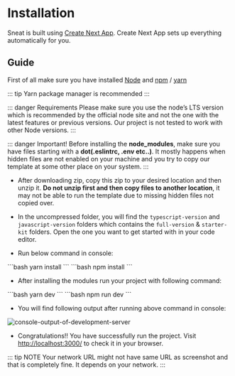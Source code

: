# Installation

Sneat is built using [Create Next App](https://nextjs.org/docs/getting-started). Create Next App sets up everything automatically for you.

## Guide

First of all make sure you have installed [Node](https://nodejs.org/en/) and [npm](https://www.npmjs.com/) / [yarn](https://yarnpkg.com/)

::: tip
Yarn package manager is recommended
:::

::: danger Requirements
Please make sure you use the node’s LTS version which is recommended by the official node site and not the one with the latest features or previous versions. Our project is not tested to work with other Node versions.
:::

::: danger Important!
Before installing the **node_modules**, make sure you have files starting with a **dot(.eslintrc, .env etc..)**. It mostly happens when hidden files are not enabled on your machine and you try to copy our template at some other place on your system.
:::

- After downloading zip, copy this zip to your desired location and then unzip it. **Do not unzip first and then copy files to another location**, it may not be able to run the template due to missing hidden files not copied over.
  
- In the uncompressed folder, you will find the `typescript-version` and `javascript-version` folders which contains the `full-version` & `starter-kit` folders. Open the one you want to get started with in your code editor.

- Run below command in console:

<code-group>
<code-block title="YARN (Highly Recommended)" active>
```bash
yarn install
```
</code-block>

<code-block title="NPM">
```bash
npm install
```
</code-block>
</code-group>

- After installing the modules run your project with following command:

<code-group>
<code-block title="YARN (Highly Recommended)" active>
```bash
yarn dev
```
</code-block>

<code-block title="NPM">
```bash
npm run dev
```
</code-block>
</code-group>

- You will find following output after running above command in console:
  
<img class='rounded medium-zoom' alt='console-output-of-development-server' :src="$withBase('/images/development/server-console.png')" />

- Congratulations!! You have successfully run the project. Visit [http://localhost:3000/](http://localhost:3000/) to check it in your browser.

::: tip NOTE
Your network URL might not have same URL as screenshot and that is completely fine. It depends on your network.
:::
